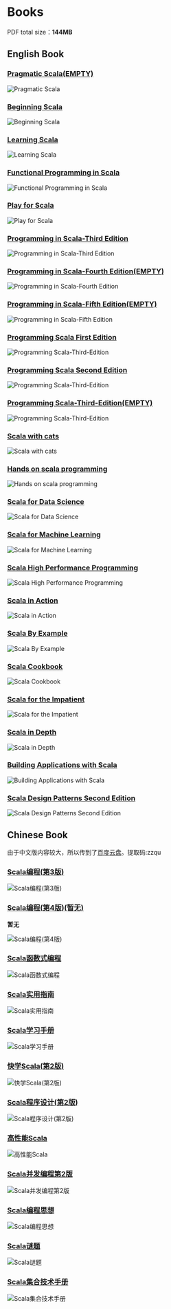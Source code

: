 # **Books**

PDF total size：**144MB**

## English Book

### [Pragmatic Scala(EMPTY)](Pragmatic-Scala.pdf)

![Pragmatic Scala](images/Pragmatic-Scala.jpg)

### [Beginning Scala](Beginning-Scala.pdf)

![Beginning Scala](images/Beginning-Scala.png)

### [Learning Scala](Learning-Scala.pdf)

![Learning Scala](images/Learning-Scala.jpg)

### [Functional Programming in Scala](Functional-Programming-in-Scala.pdf)

![Functional Programming in Scala](images/Functional-Programming-in-Scala.jpg)

### [Play for Scala](Play-for-Scala.pdf)

![Play for Scala](images/Play-for-Scala.jpg)

### [Programming in Scala-Third Edition](Programming-in-Scala-Third-Edition.pdf)

![Programming in Scala-Third Edition](images/Programming-in-Scala-Third-Edition.jpg)

### [Programming in Scala-Fourth Edition(EMPTY)](Programming-in-Scala-Fourth-Edition.pdf)


![Programming in Scala-Fourth Edition](images/Programming-in-Scala-Fourth-Edition.jpg)

### [Programming in Scala-Fifth Edition(EMPTY)](Programming-in-Scala-Fifth-Edition.pdf)

![Programming in Scala-Fifth Edition](images/Programming-in-Scala-Fifth-Edition.jpg)


### [Programming Scala First Edition](Programming-Scala-First-Edition.pdf)

![Programming Scala-Third-Edition](images/Programming-Scala-First-Edition.png)

### [Programming Scala Second Edition](Programming-Scala-Second-Edition.pdf)

![Programming Scala-Third-Edition](images/Programming-Scala-Second-Edition.png)

### [Programming Scala-Third-Edition(EMPTY)](Programming-Scala-Third-Edition.pdf)

![Programming Scala-Third-Edition](images/Programming-Scala-Third-Edition.jpg)



### [Scala with cats](Scala-with-cats.pdf)

![Scala with cats](images/Scala-with-cats.png)

### [Hands on scala programming](Hands-on-scala-programming.pdf)

![Hands on scala programming](images/Hands-on-scala-programming.png)

### [Scala for Data Science](Scala-for-Data-Science.pdf)

![Scala for Data Science](images/Scala-for-Data-Science.png)

### [Scala for Machine Learning](Scala-for-Machine-Learning.pdf)

![Scala for Machine Learning](images/Scala-for-Machine-Learning.png)


### [Scala High Performance Programming](Scala-High-Performance-Programming.pdf)

![Scala High Performance Programming](images/Scala-High-Performance-Programming.png)


### [Scala in Action](Scala-in-Action.pdf)

![Scala in Action](images/Scala-in-Action.png)


### [Scala By Example](Scala-By-Example.pdf)

![Scala By Example](images/Scala-By-Example.png)

### [Scala Cookbook](Scala-Cookbook.pdf)

![Scala Cookbook](images/Scala-Cookbook.png)


### [Scala for the Impatient](Scala-for-the-Impatient.pdf)

![Scala for the Impatient](images/Scala-for-the-Impatient.png)

### [Scala in Depth](Scala-in-Depth.pdf)

![Scala in Depth](images/Scala-in-Depth.png)

### [Building Applications with Scala](Building-Applications-with-Scala.pdf)

![Building Applications with Scala](images/Building-Applications-with-Scala.png)

### [Scala Design Patterns Second Edition](Scala-DesignPatterns-Second-Edition.pdf)

![Scala Design Patterns Second Edition](images/Scala-DesignPatterns-Second-Edition.jpg)

## Chinese Book

由于中文版内容较大，所以传到了[百度云盘](https://pan.baidu.com/s/1N67CtkoYiHhdxQW5zO0VYQ)。提取码:zzqu

### [Scala编程(第3版)]((暂无))

![Scala编程(第3版)](images/Scala编程(第3版).jpg)


### [Scala编程(第4版)(暂无)]()

**暂无**

![Scala编程(第4版)](images/Scala编程(第4版).jpg)


### [Scala函数式编程](Scala函数式编程.pdf)

![Scala函数式编程](images/Scala函数式编程.jpg)


### [Scala实用指南](Scala实用指南.pdf)

![Scala实用指南](images/Scala实用指南.jpg)


### [Scala学习手册](Scala学习手册.pdf)

![Scala学习手册](images/Scala学习手册.jpg)


### [快学Scala(第2版)](快学Scala.pdf)

![快学Scala(第2版)](images/快学Scala(第2版).jpg)


### [Scala程序设计(第2版)](Scala程序设计第2版.pdf)

![Scala程序设计(第2版)](images/Scala程序设计(第2版).png)


### [高性能Scala](高性能Scala.pdf)

![高性能Scala](images/高性能Scala.jpg)


### [Scala并发编程第2版](Scala并发编程.pdf)

![Scala并发编程第2版](images/Scala并发编程第2版.jpg)


### [Scala编程思想](Scala编程思想.pdf)

![Scala编程思想](images/Scala编程思想.jpg)


### [Scala谜题](Scala谜题.pdf)

![Scala谜题](images/Scala谜题.jpg)


### [Scala集合技术手册](Scala集合技术手册.pdf)

![Scala集合技术手册](images/Scala集合技术手册.jpg)